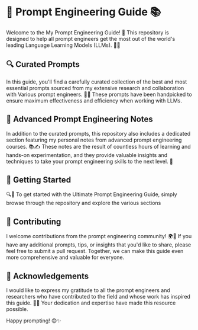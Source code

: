 # 🌟  Prompt Engineering Guide 📚

Welcome to the My Prompt Engineering Guide! 🎉 This repository is designed to help all prompt engineers get the most out of the world's leading Language Learning Models (LLMs). 🤖💬

## 🔍 Curated Prompts

In this guide, you'll find a carefully curated collection of the best and most essential prompts sourced from my extensive research and collaboration with Various prompt engineers. 🧠💡 These prompts have been handpicked to ensure maximum effectiveness and efficiency when working with LLMs.

## 📝 Advanced Prompt Engineering Notes

In addition to the curated prompts, this repository also includes a dedicated section featuring my personal notes from advanced prompt engineering courses. 📚✍️ These notes are the result of countless hours of learning and hands-on experimentation, and they provide valuable insights and techniques to take your prompt engineering skills to the next level. 🚀

## 🎯 Getting Started

🔍📂 To get started with the Ultimate Prompt Engineering Guide, simply browse through the repository and explore the various sections 

## 🤝 Contributing

I welcome contributions from the prompt engineering community! 🌍👥 If you have any additional prompts, tips, or insights that you'd like to share, please feel free to submit a pull request. Together, we can make this guide even more comprehensive and valuable for everyone.

## 🙏 Acknowledgements

I would like to express my gratitude to all the prompt engineers and researchers who have contributed to the field and whose work has inspired this guide. 🙌💫 Your dedication and expertise have made this resource possible.

Happy prompting! 😊✨
